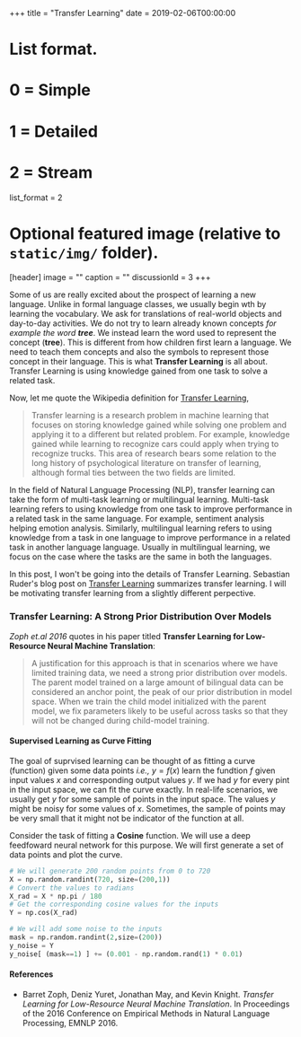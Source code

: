 +++
title = "Transfer Learning"
date = 2019-02-06T00:00:00

# List format.
# 0 = Simple
# 1 = Detailed
# 2 = Stream
list_format = 2

# Optional featured image (relative to `static/img/` folder).
[header]
image = ""
caption = ""
discussionId = 3
+++

Some of us are really excited about the prospect of learning a new language. Unlike in formal language classes, we usually begin wth by learning the vocabulary. We ask for translations of real-world objects and day-to-day activities. We do not try to learn already known concepts _for example the word **tree**_. We instead learn the word used to represent the concept (**tree**). This is different from how children first learn a language. We need to teach them concepts and also the symbols to represent those concept in their language. This is what **Transfer Learning** is all about. Transfer Learning is using knowledge gained from one task to solve a related task.

Now, let me quote the Wikipedia definition for [Transfer Learning](https://en.wikipedia.org/wiki/Transfer_learning),

> Transfer learning is a research problem in machine learning that focuses on storing knowledge gained while solving one problem and applying it to a different but related problem. For example, knowledge gained while learning to recognize cars could apply when trying to recognize trucks. This area of research bears some relation to the long history of psychological literature on transfer of learning, although formal ties between the two fields are limited.

In the field of Natural Language Processing (NLP), transfer learning can take the form of multi-task learning or multilingual learning. Multi-task learning refers to using knowledge from one task to improve performance in a related task in the same language. For example, sentiment analysis helping emotion analysis. Similarly, multilingual learning refers to using knowledge from a task in one language to improve performance in a related task in another language language. Usually in multilingual learning, we focus on the case where the tasks are the same in both the languages.

In this post, I won't be going into the details of Transfer Learning. Sebastian Ruder's blog post on [Transfer Learning](http://ruder.io/transfer-learning/) summarizes transfer learning. I will be motivating transfer learning from a slightly different perpective. 

### Transfer Learning: A Strong Prior Distribution Over Models
_Zoph et.al 2016_ quotes in his paper titled **Transfer Learning for Low-Resource Neural Machine Translation**:

> A justification for this approach is that in scenarios where we have limited training data, we need a strong prior distribution over models. The parent model trained on a large amount of bilingual data can be considered an anchor point, the peak of our prior distribution in model space. When we train the child model initialized with the parent model, we fix parameters likely to be useful across tasks so that they will not be changed during child-model training. 

#### Supervised Learning as Curve Fitting
The goal of suprvised learning can be thought of as fitting a curve (function) given some data points _i.e.,_ $y = f(x)$ learn the fundtion $f$ given input values $x$ and corresponding output values $y$. If we had $y$ for every pint in the input space, we can fit the curve exactly. In real-life scenarios, we usually get $y$ for some sample of points in the input space. The values $y$ might be noisy for some values of $x$. Sometimes, the sample of points may be very small that it might not be indicator of the function at all.

Consider the task of fitting a **Cosine** function. We will use a deep feedfoward neural network for this purpose. We will first generate a set of data points and plot the curve.


```python
# We will generate 200 random points from 0 to 720
X = np.random.randint(720, size=(200,1))
# Convert the values to radians
X_rad = X * np.pi / 180
# Get the corresponding cosine values for the inputs
Y = np.cos(X_rad)

# We will add some noise to the inputs
mask = np.random.randint(2,size=(200))
y_noise = Y
y_noise[ (mask==1) ] += (0.001 - np.random.rand(1) * 0.01)
```


#### References

* Barret Zoph, Deniz Yuret, Jonathan May, and Kevin Knight. _Transfer Learning for Low-Resource Neural Machine Translation_. In Proceedings of the 2016 Conference on Empirical Methods in Natural Language Processing, EMNLP 2016.
